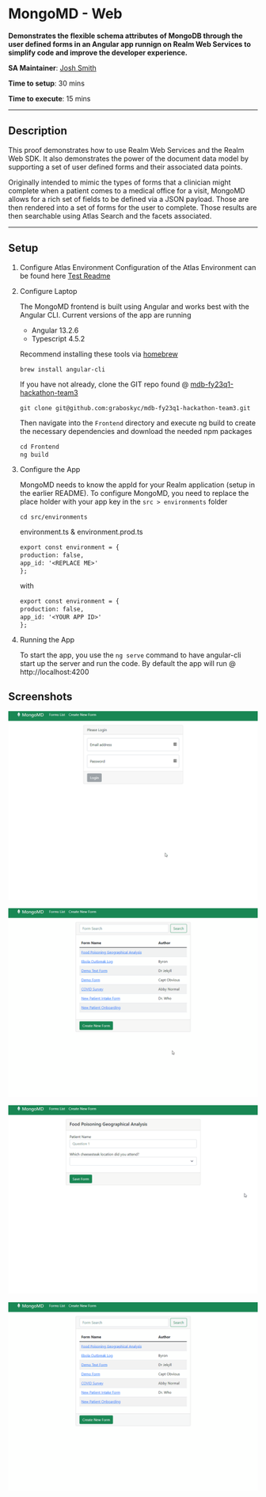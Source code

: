 # MongoMD - Web
__Demonstrates the flexible schema attributes of MongoDB through the user defined forms in an Angular app runnign on Realm Web Services to simplify code and improve the developer experience.__

__SA Maintainer__: [Josh Smith](mailto:josh.smith@mongodb.com)

__Time to setup__: 30 mins

__Time to execute__: 15 mins

---

## Description

This proof demonstrates how to use Realm Web Services and the Realm Web SDK. It also demonstrates the power of the document data model by supporting a set of user defined forms and their associated data points. 

Originally intended to mimic the types of forms that a clinician might complete when a patient comes to a medical office for a visit, MongoMD allows for a rich set of fields to be defined via a JSON payload. Those are then rendered into a set of forms for the user to complete.  Those results are then searchable using Atlas Search and the facets associated. 

---
## Setup


1. Configure Atlas Environment
  Configuration of the Atlas Environment can be found here [Test Readme](../README.md)

2. Configure Laptop

    The MongoMD frontend is built using Angular and works best with the Angular CLI. Current versions of the app are running 
    * Angular 13.2.6
    * Typescript 4.5.2
  
    Recommend installing these tools via [homebrew](https://brew.sh/)

    ```
    brew install angular-cli
    ```

    If you have not already, clone the GIT repo found @ [mdb-fy23q1-hackathon-team3](https://github.com/graboskyc/mdb-fy23q1-hackathon-team3)
    
    ```
    git clone git@github.com:graboskyc/mdb-fy23q1-hackathon-team3.git
    ```

    Then navigate into the ``` Frontend ``` directory and execute ng build to create the necessary dependencies and download the needed npm packages

    ```
    cd Frontend
    ng build

    ```

3. Configure the App

    MongoMD needs to know the appId for your Realm application (setup in the earlier README). To configure MongoMD, you need to replace the place holder with your app key in the ``` src > environments ``` folder

    ```
    cd src/environments

    ```

    environment.ts & environment.prod.ts

    ```
    export const environment = {
    production: false,
    app_id: '<REPLACE ME>'
    };

    ```
    with 
    ```
    export const environment = {
    production: false,
    app_id: '<YOUR APP ID>'
    };

    ```


4. Running the App

    To start the app, you use the ``` ng serve ``` command to have angular-cli start up the server and run the code. By default the app will run @ http://localhost:4200






## Screenshots
![](../Screenshots/web_login.gif)

![](../Screenshots/web_newform.gif)

![](../Screenshots/web_response.gif)

![](../Screenshots/web_search.gif)